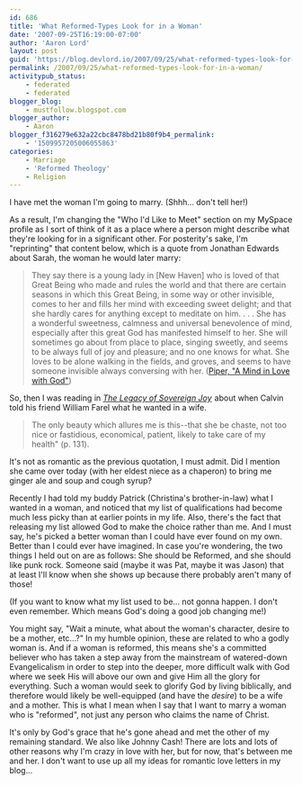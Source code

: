 ```yaml
---
id: 686
title: 'What Reformed-Types Look for in a Woman'
date: '2007-09-25T16:19:00-07:00'
author: 'Aaron Lord'
layout: post
guid: 'https://blog.devlord.io/2007/09/25/what-reformed-types-look-for-in-a-woman/'
permalink: /2007/09/25/what-reformed-types-look-for-in-a-woman/
activitypub_status:
    - federated
    - federated
blogger_blog:
    - mustfollow.blogspot.com
blogger_author:
    - Aaron
blogger_f316279e632a22cbc8478bd21b80f9b4_permalink:
    - '1509957205006055863'
categories:
    - Marriage
    - 'Reformed Theology'
    - Religion
---
```


I have met the woman I'm going to marry. (Shhh... don't tell her!)

As a result, I'm changing the "Who I'd Like to Meet" section on my MySpace profile as I sort of think of it as a place where a person might describe what they're looking for in a significant other. For posterity's sake, I'm "reprinting" that content below, which is a quote from Jonathan Edwards about Sarah, the woman he would later marry:

> They say there is a young lady in [New Haven] who is loved of that Great Being who made and rules the world and that there are certain seasons in which this Great Being, in some way or other invisible, comes to her and fills her mind with exceeding sweet delight; and that she hardly cares for anything except to meditate on him. . . . She has a wonderful sweetness, calmness and universal benevolence of mind, especially after this great God has manifested himself to her. She will sometimes go about from place to place, singing sweetly, and seems to be always full of joy and pleasure; and no one knows for what. She loves to be alone walking in the fields, and groves, and seems to have someone invisible always conversing with her. (<a href="http://www.desiringgod.org/resourcelibrary/conferencemessages/bydate/1473_a_mind_in_love_with_god/">Piper, "A Mind in Love with God"</a>)

So, then I was reading in <a href="http://www.amazon.com/gp/product/1581348134?ie=UTF8&amp;tag=lbmusic&amp;linkCode=as2&amp;camp=1789&amp;creative=9325&amp;creativeASIN=1581348134"><i>The Legacy of Sovereign Joy</i></a><img src="http://www.assoc-amazon.com/e/ir?t=lbmusic&amp;l=as2&amp;o=1&amp;a=1581348134" alt="" width="1" height="1" border="0" /> about when Calvin told his friend William Farel what he wanted in a wife.

> The only beauty which allures me is this--that she be chaste, not too nice or fastidious, economical, patient, likely to take care of my health" (p. 131).

It's not as romantic as the previous quotation, I must admit. Did I mention she came over today (with her eldest niece as a chaperon) to bring me ginger ale and soup and cough syrup?

Recently I had told my buddy Patrick (Christina's brother-in-law) what I wanted in a woman, and noticed that my list of qualifications had become much less picky than at earlier points in my life. Also, there's the fact that releasing my list allowed God to make the choice rather than me. And I must say, he's picked a better woman than I could have ever found on my own. Better than I could ever have imagined. In case you're wondering, the two things I held out on are as follows: She should be Reformed, and she should like punk rock. Someone said (maybe it was Pat, maybe it was Jason) that at least I'll know when she shows up because there probably aren't many of those!

(If you want to know what my list used to be... not gonna happen. I don't even remember. Which means God's doing a good job changing me!)

You might say, "Wait a minute, what about the woman's character, desire to be a mother, etc...?" In my humble opinion, these are related to who a godly woman is. And if a woman is reformed, this means she's a committed believer who has taken a step away from the mainstream of watered-down Evangelicalism in order to step into the deeper, more difficult walk with God where we seek His will above our own and give Him all the glory for everything. Such a woman would seek to glorify God by living biblically, and therefore would likely be well-equipped (and have the <i>desire</i>) to be a wife and a mother. This is what I mean when I say that I want to marry a woman who is "reformed", not just any person who claims the name of Christ.

It's only by God's grace that he's gone ahead and met the other of my remaining standard. We also like Johnny Cash! There are lots and lots of other reasons why I'm crazy in love with her, but for now, that's between me and her. I don't want to use up all my ideas for romantic love letters in my blog...
